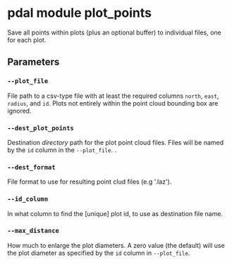 # pdal module plot_points

Save all points within plots (plus an optional buffer) to individual files, one for each plot. 


## Parameters

### `--plot_file`
File path to a csv-type file with at least the required columns `north`, `east`, `radius`, and `id`. 
Plots not entirely within the point cloud bounding box are ignored. 

### `--dest_plot_points`
Destination *directory* path for the plot point cloud files. 
Files will be named by the `id` column in the `--plot_file`.
.
### `--dest_format`
File format to use for resulting point clud files (e.g '.laz'). 

### `--id_column`
In what column to find the [unique] plot id, to use as destination file name. 

### `--max_distance`
How much to enlarge the plot diameters. A zero value (the default) will use the plot diameter as specified by the `id` column in `--plot_file`.
